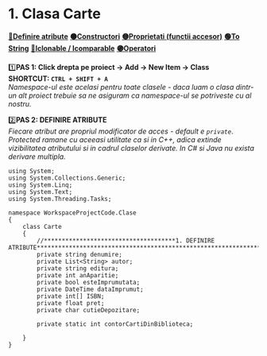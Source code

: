 # 1. Clasa Carte
[🔴**Definire atribute**](#atribute)
[**🟠Constructori**]()
[**🟡Proprietati (functii accesor)**]()
[**🟢To String**]()
[**🔵Iclonable / Icomparable**]()
[**🟣Operatori**]()</br>

1️⃣**PAS 1: Click drepta pe proiect -> Add -> New Item -> Class**</br>
**SHORTCUT: `CTRL + SHIFT + A`**</br>
*Namespace-ul este acelasi pentru toate clasele - daca luam o clasa dintr-un alt proiect trebuie sa ne asiguram ca namespace-ul se potriveste cu al nostru.*</br>

<a id="atribute"></a>

2️⃣**PAS 2: DEFINIRE ATRIBUTE**</br>
*Fiecare atribut are propriul modificator de acces - default e `private`*. </br>
*Protected ramane cu aceeasi utilitate ca si in C++, adica extinde vizibilitatea atributului si in cadrul claselor derivate. In C# si Java nu exista derivare multipla.*</br>
```Csharp
using System;
using System.Collections.Generic;
using System.Linq;
using System.Text;
using System.Threading.Tasks;

namespace WorkspaceProjectCode.Clase
{
    class Carte
    {
        //*************************************1. DEFINIRE ATRIBUTE***************************************************************************
        private string denumire;
        private List<String> autor;
        private string editura;
        private int anAparitie;
        private bool esteImprumutata;
        private DateTime dataImprumut;
        private int[] ISBN;
        private float pret;
        private char cutieDepozitare;

        private static int contorCartiDinBiblioteca;

    }
}
```
